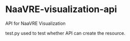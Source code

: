 # NaaVRE-visualization-api
API for NaaVRE Visualization

test.py used to test whether API can create the resource.

